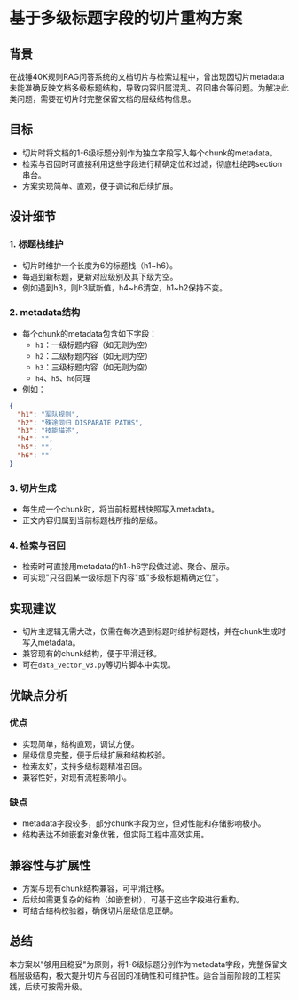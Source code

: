 # 基于多级标题字段的切片重构方案

## 背景

在战锤40K规则RAG问答系统的文档切片与检索过程中，曾出现因切片metadata未能准确反映文档多级标题结构，导致内容归属混乱、召回串台等问题。为解决此类问题，需要在切片时完整保留文档的层级结构信息。

## 目标

- 切片时将文档的1-6级标题分别作为独立字段写入每个chunk的metadata。
- 检索与召回时可直接利用这些字段进行精确定位和过滤，彻底杜绝跨section串台。
- 方案实现简单、直观，便于调试和后续扩展。

## 设计细节

### 1. 标题栈维护
- 切片时维护一个长度为6的标题栈（h1~h6）。
- 每遇到新标题，更新对应级别及其下级为空。
- 例如遇到h3，则h3赋新值，h4~h6清空，h1~h2保持不变。

### 2. metadata结构
- 每个chunk的metadata包含如下字段：
  - `h1`：一级标题内容（如无则为空）
  - `h2`：二级标题内容（如无则为空）
  - `h3`：三级标题内容（如无则为空）
  - `h4`、`h5`、`h6`同理
- 例如：
```json
{
  "h1": "军队规则",
  "h2": "殊途同归 DISPARATE PATHS",
  "h3": "技能描述",
  "h4": "",
  "h5": "",
  "h6": ""
}
```

### 3. 切片生成
- 每生成一个chunk时，将当前标题栈快照写入metadata。
- 正文内容归属到当前标题栈所指的层级。

### 4. 检索与召回
- 检索时可直接用metadata的h1~h6字段做过滤、聚合、展示。
- 可实现"只召回某一级标题下内容"或"多级标题精确定位"。

## 实现建议

- 切片主逻辑无需大改，仅需在每次遇到标题时维护标题栈，并在chunk生成时写入metadata。
- 兼容现有的chunk结构，便于平滑迁移。
- 可在`data_vector_v3.py`等切片脚本中实现。

## 优缺点分析

### 优点
- 实现简单，结构直观，调试方便。
- 层级信息完整，便于后续扩展和结构校验。
- 检索友好，支持多级标题精准召回。
- 兼容性好，对现有流程影响小。

### 缺点
- metadata字段较多，部分chunk字段为空，但对性能和存储影响极小。
- 结构表达不如嵌套对象优雅，但实际工程中高效实用。

## 兼容性与扩展性

- 方案与现有chunk结构兼容，可平滑迁移。
- 后续如需更复杂的结构（如嵌套树），可基于这些字段进行重构。
- 可结合结构校验器，确保切片层级信息正确。

## 总结

本方案以"够用且稳妥"为原则，将1-6级标题分别作为metadata字段，完整保留文档层级结构，极大提升切片与召回的准确性和可维护性。适合当前阶段的工程实践，后续可按需升级。 